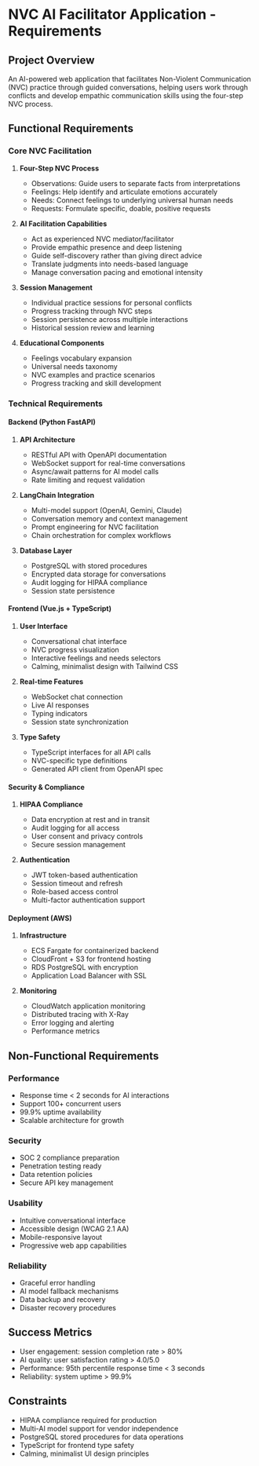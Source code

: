 # NVC AI Facilitator Application - Requirements

## Project Overview
An AI-powered web application that facilitates Non-Violent Communication (NVC) practice through guided conversations, helping users work through conflicts and develop empathic communication skills using the four-step NVC process.

## Functional Requirements

### Core NVC Facilitation
1. **Four-Step NVC Process**
   - Observations: Guide users to separate facts from interpretations
   - Feelings: Help identify and articulate emotions accurately
   - Needs: Connect feelings to underlying universal human needs
   - Requests: Formulate specific, doable, positive requests

2. **AI Facilitation Capabilities**
   - Act as experienced NVC mediator/facilitator
   - Provide empathic presence and deep listening
   - Guide self-discovery rather than giving direct advice
   - Translate judgments into needs-based language
   - Manage conversation pacing and emotional intensity

3. **Session Management**
   - Individual practice sessions for personal conflicts
   - Progress tracking through NVC steps
   - Session persistence across multiple interactions
   - Historical session review and learning

4. **Educational Components**
   - Feelings vocabulary expansion
   - Universal needs taxonomy
   - NVC examples and practice scenarios
   - Progress tracking and skill development

### Technical Requirements

#### Backend (Python FastAPI)
1. **API Architecture**
   - RESTful API with OpenAPI documentation
   - WebSocket support for real-time conversations
   - Async/await patterns for AI model calls
   - Rate limiting and request validation

2. **LangChain Integration**
   - Multi-model support (OpenAI, Gemini, Claude)
   - Conversation memory and context management
   - Prompt engineering for NVC facilitation
   - Chain orchestration for complex workflows

3. **Database Layer**
   - PostgreSQL with stored procedures
   - Encrypted data storage for conversations
   - Audit logging for HIPAA compliance
   - Session state persistence

#### Frontend (Vue.js + TypeScript)
1. **User Interface**
   - Conversational chat interface
   - NVC progress visualization
   - Interactive feelings and needs selectors
   - Calming, minimalist design with Tailwind CSS

2. **Real-time Features**
   - WebSocket chat connection
   - Live AI responses
   - Typing indicators
   - Session state synchronization

3. **Type Safety**
   - TypeScript interfaces for all API calls
   - NVC-specific type definitions
   - Generated API client from OpenAPI spec

#### Security & Compliance
1. **HIPAA Compliance**
   - Data encryption at rest and in transit
   - Audit logging for all access
   - User consent and privacy controls
   - Secure session management

2. **Authentication**
   - JWT token-based authentication
   - Session timeout and refresh
   - Role-based access control
   - Multi-factor authentication support

#### Deployment (AWS)
1. **Infrastructure**
   - ECS Fargate for containerized backend
   - CloudFront + S3 for frontend hosting
   - RDS PostgreSQL with encryption
   - Application Load Balancer with SSL

2. **Monitoring**
   - CloudWatch application monitoring
   - Distributed tracing with X-Ray
   - Error logging and alerting
   - Performance metrics

## Non-Functional Requirements

### Performance
- Response time < 2 seconds for AI interactions
- Support 100+ concurrent users
- 99.9% uptime availability
- Scalable architecture for growth

### Security
- SOC 2 compliance preparation
- Penetration testing ready
- Data retention policies
- Secure API key management

### Usability
- Intuitive conversational interface
- Accessible design (WCAG 2.1 AA)
- Mobile-responsive layout
- Progressive web app capabilities

### Reliability
- Graceful error handling
- AI model fallback mechanisms
- Data backup and recovery
- Disaster recovery procedures

## Success Metrics
- User engagement: session completion rate > 80%
- AI quality: user satisfaction rating > 4.0/5.0
- Performance: 95th percentile response time < 3 seconds
- Reliability: system uptime > 99.9%

## Constraints
- HIPAA compliance required for production
- Multi-AI model support for vendor independence
- PostgreSQL stored procedures for data operations
- TypeScript for frontend type safety
- Calming, minimalist UI design principles